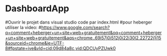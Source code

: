 # DashboardApp

#Ouvrir le projet dans visual studio code par index.html
#pour heberger utiliser la video:
#https://www.google.com/search?q=comment+heberger+un+site+web+gratuitement&oq=comment+heberger+un+site+web+gratuitement&aqs=chrome..69i57j0i512j0i22i30l2.22722j1j15&sourceid=chrome&ie=UTF-8#fpstate=ive&vld=cid:09d84a8c,vid:QDCUyPZUwk0
##
